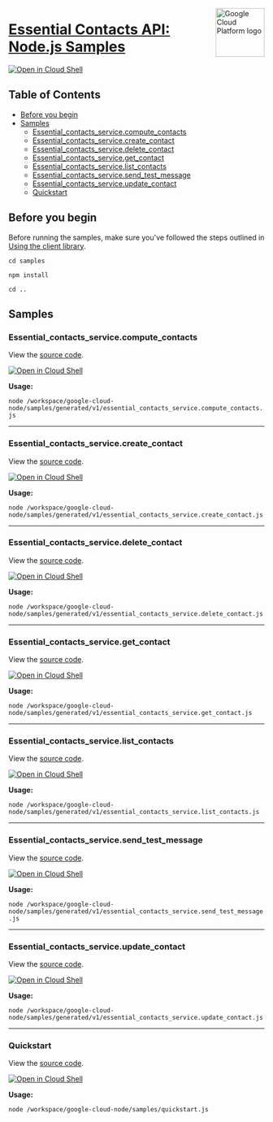 [//]: # "This README.md file is auto-generated, all changes to this file will be lost."
[//]: # "To regenerate it, use `python -m synthtool`."
<img src="https://avatars2.githubusercontent.com/u/2810941?v=3&s=96" alt="Google Cloud Platform logo" title="Google Cloud Platform" align="right" height="96" width="96"/>

# [Essential Contacts API: Node.js Samples](https://github.com/googleapis/google-cloud-node)

[![Open in Cloud Shell][shell_img]][shell_link]



## Table of Contents

* [Before you begin](#before-you-begin)
* [Samples](#samples)
  * [Essential_contacts_service.compute_contacts](#essential_contacts_service.compute_contacts)
  * [Essential_contacts_service.create_contact](#essential_contacts_service.create_contact)
  * [Essential_contacts_service.delete_contact](#essential_contacts_service.delete_contact)
  * [Essential_contacts_service.get_contact](#essential_contacts_service.get_contact)
  * [Essential_contacts_service.list_contacts](#essential_contacts_service.list_contacts)
  * [Essential_contacts_service.send_test_message](#essential_contacts_service.send_test_message)
  * [Essential_contacts_service.update_contact](#essential_contacts_service.update_contact)
  * [Quickstart](#quickstart)

## Before you begin

Before running the samples, make sure you've followed the steps outlined in
[Using the client library](https://github.com/googleapis/google-cloud-node#using-the-client-library).

`cd samples`

`npm install`

`cd ..`

## Samples



### Essential_contacts_service.compute_contacts

View the [source code](https://github.com/googleapis/google-cloud-node/blob/main//workspace/google-cloud-node/samples/generated/v1/essential_contacts_service.compute_contacts.js).

[![Open in Cloud Shell][shell_img]](https://console.cloud.google.com/cloudshell/open?git_repo=https://github.com/googleapis/google-cloud-node&page=editor&open_in_editor=/workspace/google-cloud-node/samples/generated/v1/essential_contacts_service.compute_contacts.js,samples/README.md)

__Usage:__


`node /workspace/google-cloud-node/samples/generated/v1/essential_contacts_service.compute_contacts.js`


-----




### Essential_contacts_service.create_contact

View the [source code](https://github.com/googleapis/google-cloud-node/blob/main//workspace/google-cloud-node/samples/generated/v1/essential_contacts_service.create_contact.js).

[![Open in Cloud Shell][shell_img]](https://console.cloud.google.com/cloudshell/open?git_repo=https://github.com/googleapis/google-cloud-node&page=editor&open_in_editor=/workspace/google-cloud-node/samples/generated/v1/essential_contacts_service.create_contact.js,samples/README.md)

__Usage:__


`node /workspace/google-cloud-node/samples/generated/v1/essential_contacts_service.create_contact.js`


-----




### Essential_contacts_service.delete_contact

View the [source code](https://github.com/googleapis/google-cloud-node/blob/main//workspace/google-cloud-node/samples/generated/v1/essential_contacts_service.delete_contact.js).

[![Open in Cloud Shell][shell_img]](https://console.cloud.google.com/cloudshell/open?git_repo=https://github.com/googleapis/google-cloud-node&page=editor&open_in_editor=/workspace/google-cloud-node/samples/generated/v1/essential_contacts_service.delete_contact.js,samples/README.md)

__Usage:__


`node /workspace/google-cloud-node/samples/generated/v1/essential_contacts_service.delete_contact.js`


-----




### Essential_contacts_service.get_contact

View the [source code](https://github.com/googleapis/google-cloud-node/blob/main//workspace/google-cloud-node/samples/generated/v1/essential_contacts_service.get_contact.js).

[![Open in Cloud Shell][shell_img]](https://console.cloud.google.com/cloudshell/open?git_repo=https://github.com/googleapis/google-cloud-node&page=editor&open_in_editor=/workspace/google-cloud-node/samples/generated/v1/essential_contacts_service.get_contact.js,samples/README.md)

__Usage:__


`node /workspace/google-cloud-node/samples/generated/v1/essential_contacts_service.get_contact.js`


-----




### Essential_contacts_service.list_contacts

View the [source code](https://github.com/googleapis/google-cloud-node/blob/main//workspace/google-cloud-node/samples/generated/v1/essential_contacts_service.list_contacts.js).

[![Open in Cloud Shell][shell_img]](https://console.cloud.google.com/cloudshell/open?git_repo=https://github.com/googleapis/google-cloud-node&page=editor&open_in_editor=/workspace/google-cloud-node/samples/generated/v1/essential_contacts_service.list_contacts.js,samples/README.md)

__Usage:__


`node /workspace/google-cloud-node/samples/generated/v1/essential_contacts_service.list_contacts.js`


-----




### Essential_contacts_service.send_test_message

View the [source code](https://github.com/googleapis/google-cloud-node/blob/main//workspace/google-cloud-node/samples/generated/v1/essential_contacts_service.send_test_message.js).

[![Open in Cloud Shell][shell_img]](https://console.cloud.google.com/cloudshell/open?git_repo=https://github.com/googleapis/google-cloud-node&page=editor&open_in_editor=/workspace/google-cloud-node/samples/generated/v1/essential_contacts_service.send_test_message.js,samples/README.md)

__Usage:__


`node /workspace/google-cloud-node/samples/generated/v1/essential_contacts_service.send_test_message.js`


-----




### Essential_contacts_service.update_contact

View the [source code](https://github.com/googleapis/google-cloud-node/blob/main//workspace/google-cloud-node/samples/generated/v1/essential_contacts_service.update_contact.js).

[![Open in Cloud Shell][shell_img]](https://console.cloud.google.com/cloudshell/open?git_repo=https://github.com/googleapis/google-cloud-node&page=editor&open_in_editor=/workspace/google-cloud-node/samples/generated/v1/essential_contacts_service.update_contact.js,samples/README.md)

__Usage:__


`node /workspace/google-cloud-node/samples/generated/v1/essential_contacts_service.update_contact.js`


-----




### Quickstart

View the [source code](https://github.com/googleapis/google-cloud-node/blob/main//workspace/google-cloud-node/samples/quickstart.js).

[![Open in Cloud Shell][shell_img]](https://console.cloud.google.com/cloudshell/open?git_repo=https://github.com/googleapis/google-cloud-node&page=editor&open_in_editor=/workspace/google-cloud-node/samples/quickstart.js,samples/README.md)

__Usage:__


`node /workspace/google-cloud-node/samples/quickstart.js`






[shell_img]: https://gstatic.com/cloudssh/images/open-btn.png
[shell_link]: https://console.cloud.google.com/cloudshell/open?git_repo=https://github.com/googleapis/google-cloud-node&page=editor&open_in_editor=samples/README.md
[product-docs]: https://cloud.google.com/resource-manager/docs/managing-notification-contacts/
